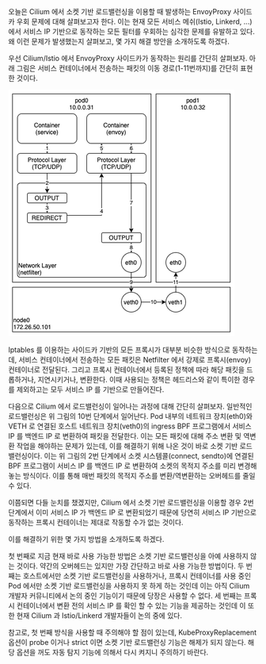 오늘은 Cilium 에서 소켓 기반 로드밸런싱을 이용할 때 발생하는 EnvoyProxy 사이드카 우회 문제에 대해 살펴보고자 한다. 이는 현재 모든 서비스 메쉬(Istio, Linkerd, ...)에서 서비스 IP 기반으로 동작하는 모든 필터를 우회하는 심각한 문제를 유발하고 있다. 왜 이런 문제가 발생했는지 살펴보고, 몇 가지 해결 방안을 소개하도록 하겠다.

우선 Cilium/Istio 에서 EnvoyProxy 사이드카가 동작하는 원리를 간단히 살펴보자. 아래 그림은 서비스 컨테이너에서 전송하는 패킷의 이동 경로(1-11번까지)를 간단히 표현한 것이다.

![cilium.envoy](./cilium-envoy.png)

Iptables 를 이용하는 사이드카 기반의 모든 프록시가 대부분 비슷한 방식으로 동작하는데, 서비스 컨테이너에서 전송하는 모든 패킷은 Netfilter 에서 강제로 프록시(envoy) 컨테이너로 전달된다. 그리고 프록시 컨테이너에서 등록된 정책에 따라 해당 패킷을 드롭하거나, 지연시키거나, 변환한다. 이때 사용되는 정책은 헤드리스와 같이 특이한 경우를 제외하고는 모두 서비스 IP 를 기반으로 만들어진다.

다음으로 Cilium 에서 로드밸런싱이 일어나는 과정에 대해 간단히 살펴보자. 일반적인 로드밸런싱은 위 그림의 10번 단계에서 일어난다. Pod 내부의 네트워크 장치(eth0)와 VETH 로 연결된 호스트 네트워크 장치(veth0)의 ingress BPF 프로그램에서 서비스 IP 를 백엔드 IP 로 변환하여 패킷을 전달한다. 이는 모든 패킷에 대해 주소 변환 및 역변환 작업을 해야하는 문제가 있는데, 이를 해결하기 위해 나온 것이 바로 소켓 기반 로드밸런싱이다. 이는 위 그림의 2번 단계에서 소켓 시스템콜(connect, sendto)에 연결된 BPF 프로그램이 서비스 IP 를 백엔드 IP 로 변환하여 소켓의 목적지 주소를 미리 변경해놓는 방식이다. 이를 통해 매번 패킷의 목적지 주소를 변환/역변환하는 오버헤드를 줄일 수 있다.

이쯤되면 다들 눈치를 챘겠지만, Cilium 에서 소켓 기반 로드밸런싱을 이용할 경우 2번 단계에서 이미 서비스 IP 가 백엔드 IP 로 변환되었기 때문에 당연히 서비스 IP 기반으로 동작하는 프록시 컨테이너는 제대로 작동할 수가 없는 것이다.

이를 해결하기 위한 몇 가지 방법을 소개하도록 하겠다.

첫 번째로 지금 현재 바로 사용 가능한 방법은 소켓 기반 로드밸런싱을 아예 사용하지 않는 것이다. 약간의 오버헤드는 있지만 가장 간단하고 바로 사용 가능한 방법이다. 두 번째는 호스트에서만 소켓 기반 로드밸런싱을 사용하거나, 프록시 컨테이너를 사용 중인 Pod 에서만 소켓 기반 로드밸런싱을 사용하지 못 하게 하는 것인데 이는 아직 Cilium 개발자 커뮤니티에서 논의 중인 기능이기 때문에 당장은 사용할 수 없다. 세 번째는 프록시 컨테이너에서 변환 전의 서비스 IP 를 확인 할 수 있는 기능을 제공하는 것인데 이 또한 현재 Cilium 과 Istio/Linkerd 개발자들이 논의 중에 있다.

참고로, 첫 번째 방식을 사용할 때 주의해야 할 점이 있는데, KubeProxyReplacement 옵션이 probe 이거나 strict 이면 소켓 기반 로드밸런싱 기능은 해제가 되지 않는다. 해당 옵션을 꺼도 자동 탐지 기능에 의해서 다시 켜지니 주의하기 바란다.
